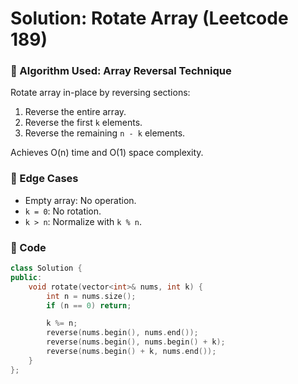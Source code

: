 # Solution: Rotate Array (Leetcode 189)

### 🧠 Algorithm Used: Array Reversal Technique

Rotate array in-place by reversing sections:
1. Reverse the entire array.
2. Reverse the first `k` elements.
3. Reverse the remaining `n - k` elements.

Achieves O(n) time and O(1) space complexity.

### 🧪 Edge Cases
- Empty array: No operation.
- `k = 0`: No rotation.
- `k > n`: Normalize with `k % n`.

### 🧾 Code
```cpp
class Solution {
public:
    void rotate(vector<int>& nums, int k) {
        int n = nums.size();
        if (n == 0) return;

        k %= n;
        reverse(nums.begin(), nums.end());
        reverse(nums.begin(), nums.begin() + k);
        reverse(nums.begin() + k, nums.end());
    }
};
